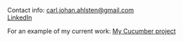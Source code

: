 Contact info: [carl.johan.ahlsten@gmail.com](mailto:carl.johan.ahlsten@gmail.com)<br/>
[LinkedIn](https://www.linkedin.com/in/johan-ahlsten)

For an example of my current work:
[My Cucumber project](https://github.com/DreamingJohnny/mysecondcucumberproject/tree/main)
